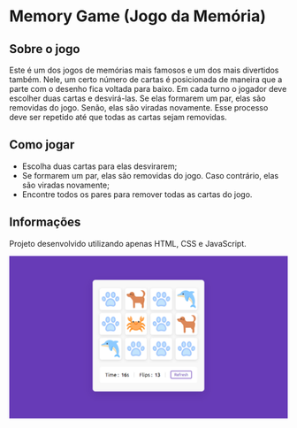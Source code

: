 # Memory Game (Jogo da Memória)

## Sobre o jogo

Este é um dos jogos de memórias mais famosos e um dos mais divertidos também. Nele, um certo número de cartas é posicionada de maneira que a parte com o desenho fica voltada para baixo. Em cada turno o jogador deve escolher duas cartas e desvirá-las. Se elas formarem um par, elas são removidas do jogo. Senão, elas são viradas novamente. Esse processo deve ser repetido até que todas as cartas sejam removidas.

## Como jogar

<ul>
    <li>Escolha duas cartas para elas desvirarem;</li>
    <li>Se formarem um par, elas são removidas do jogo. Caso contrário, elas são viradas novamente;</li>
    <li>Encontre todos os pares para remover todas as cartas do jogo.</li>
</ul>

## Informações

Projeto desenvolvido utilizando apenas HTML, CSS e JavaScript.

<img src="screenshot.jpg"/>
